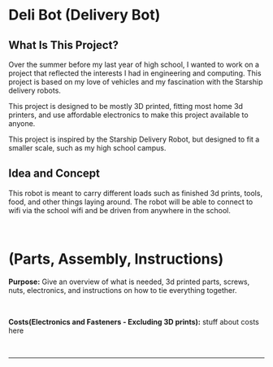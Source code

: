 # **Deli Bot (Delivery Bot)**

## **What Is This Project?** </h2>

Over the summer before my last year of high school, I wanted to work on a project that reflected the interests I had in engineering and computing. This project is based on my love of vehicles and my fascination with the Starship delivery robots.

This project is designed to be mostly 3D printed, fitting most home 3d printers, and use affordable electronics to make this project available to anyone.

This project is inspired by the Starship Delivery Robot, but designed to fit a smaller scale, such as my high school campus.


## **Idea and Concept**
This robot is meant to carry different loads such as finished 3d prints, tools, food, and other things laying around. The robot will be able to connect to wifi via the school wifi and be driven from anywhere in the school.

<br>




# (Parts, Assembly, Instructions)

**Purpose:** Give an overview of what is needed, 3d printed parts, screws, nuts, electronics, and instructions on how to tie everything together.

<br>

 **Costs(Electronics and Fasteners - Excluding 3D prints):** stuff about costs here
 
 <br>

***

<br>


 
